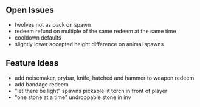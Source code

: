 ## Open Issues

- twolves not as pack on spawn
- redeem refund on multiple of the same redeem at the same time
- cooldown defaults
- slightly lower accepted height difference on animal spawns

## Feature Ideas

- add noisemaker, prybar, knife, hatched and hammer to weapon redeem
- add bandage redeem
- "let there be light" spawns pickable lit torch in front of player
- "one stone at a time" undroppable stone in inv